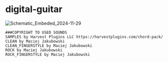 # digital-guitar

![Schematic_Embeded_2024-11-29](https://github.com/user-attachments/assets/5c958868-0854-4336-9f01-a84b4093d445)

```
###COPYRIGHT TO USED SOUNDS
SAMPLES by Harvest Plugins LLC https://harvestplugins.com/chord-pack/
CLEAN by Maciej Jakubowski
CLEAN_FINGERSTYLE by Maciej Jakubowski
ROCK by Maciej Jakubowski
ROCK_FINGERSTYLE by Maciej Jakubowski
```
